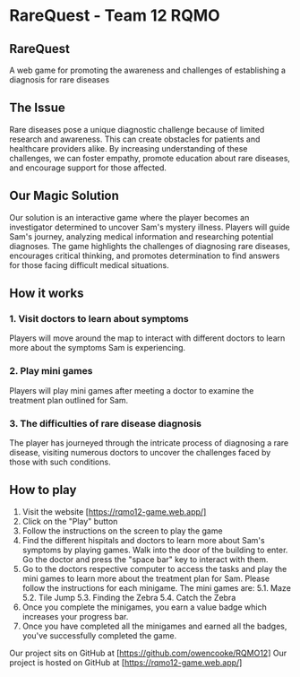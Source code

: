 # RareQuest - Team 12 RQMO

## RareQuest

A web game for promoting the awareness and challenges of establishing a diagnosis for rare diseases

## The Issue

Rare diseases pose a unique diagnostic challenge because of limited research and awareness. This can create obstacles for patients and healthcare providers alike. By increasing understanding of these challenges, we can foster empathy, promote education about rare diseases, and encourage support for those affected.

## Our Magic Solution

Our solution is an interactive game where the player becomes an investigator determined to uncover Sam's mystery illness. Players will guide Sam's journey, analyzing medical information and researching potential diagnoses.  The game highlights the challenges of diagnosing rare diseases, encourages critical thinking, and promotes determination to find answers for those facing difficult medical situations.

## How it works

### 1. Visit doctors to learn about symptoms

Players will move around the map to interact with different doctors to learn more about the symptoms Sam is experiencing.

### 2. Play mini games

Players will play mini games after meeting a doctor to examine the treatment plan outlined for Sam.

### 3. The difficulties of rare disease diagnosis

The player has journeyed through the intricate process of diagnosing a rare disease, visiting numerous doctors to uncover the challenges faced by those with such conditions.

## How to play

1. Visit the website [https://rqmo12-game.web.app/]
2. Click on the "Play" button
3. Follow the instructions on the screen to play the game
4. Find the different hispitals and doctors to learn more about Sam's symptoms by playing games. Walk into the door of the building to enter. Go the doctor and press the "space bar" key to interact with them.
5. Go to the doctors respective computer to access the tasks and play the mini games to learn more about the treatment plan for Sam. Please follow the instructions for each minigame. The mini games are:
5.1. Maze
5.2. Tile Jump
5.3. Finding the Zebra
5.4. Catch the Zebra
6. Once you complete the minigames, you earn a value badge which increases your progress bar.
7. Once you have completed all the minigames and earned all the badges, you've successfully completed the game.

Our project sits on GitHub at [https://github.com/owencooke/RQMO12]
Our project is hosted on GitHub at [https://rqmo12-game.web.app/]

